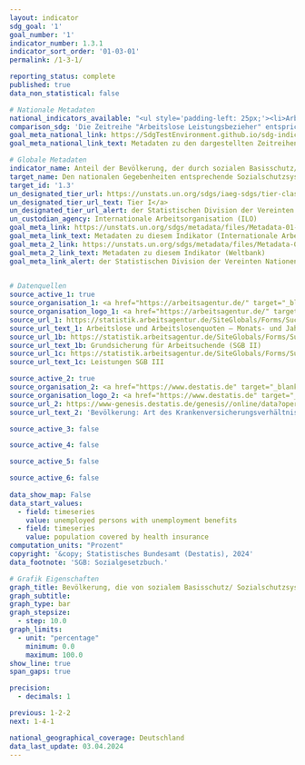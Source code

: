 ```yaml
---
layout: indicator    
sdg_goal: '1'    
goal_number: '1'    
indicator_number: 1.3.1    
indicator_sort_order: '01-03-01'    
permalink: /1-3-1/    

reporting_status: complete    
published: true    
data_non_statistical: false    

# Nationale Metadaten    
national_indicators_available: "<ul style='padding-left: 25px;'><li>Arbeitslose Leistungsbezieher</li> <li> Bevölkerung mit Krankenversicherungsschutz</li></ul>"    
comparison_sdg: 'Die Zeitreihe "Arbeitslose Leistungsbezieher" entspricht den UN-Metadaten. Die Zeitreihe "Bevölkerung mit Krankenversicherungsschutz" bietet zusätzliche Informationen.'    
goal_meta_national_link: https://SdgTestEnvironment.github.io/sdg-indicators/public/Meta/1.3.1.pdf
goal_meta_national_link_text: Metadaten zu den dargestellten Zeitreihen    

# Globale Metadaten    
indicator_name: Anteil der Bevölkerung, der durch sozialen Basisschutz/ Sozialschutzsysteme abgedeckt ist, nach Geschlecht, mit getrennter Ausweisung der Kinder, Arbeitslosen, älteren Menschen, Menschen mit Behinderungen, Schwangeren, Neugeborenen, Opfer von Arbeitsunfällen, Armen und Schwachen    
target_name: Den nationalen Gegebenheiten entsprechende Sozialschutzsysteme und -maßnahmen für alle umsetzen, einschließlich eines Basisschutzes, und bis 2030 eine breite Versorgung der Armen und Schwachen erreichen    
target_id: '1.3'    
un_designated_tier_url: https://unstats.un.org/sdgs/iaeg-sdgs/tier-classification/'    
un_designated_tier_url_text: Tier I</a>    
un_designated_tier_url_alert: der Statistischen Division der Vereinten Nationen    
un_custodian_agency: Internationale Arbeitsorganisation (ILO)    
goal_meta_link: https://unstats.un.org/sdgs/metadata/files/Metadata-01-03-01a.pdf    
goal_meta_link_text: Metadaten zu diesem Indikator (Internationale Arbeitsorganisation)
goal_meta_2_link: https://unstats.un.org/sdgs/metadata/files/Metadata-01-03-01b.pdf
goal_meta_2_link_text: Metadaten zu diesem Indikator (Weltbank)    
goal_meta_link_alert: der Statistischen Division der Vereinten Nationen    
    

# Datenquellen
source_active_1: true
source_organisation_1: <a href="https://arbeitsagentur.de/" target="_blank"> Bundesagentur für Arbeit (BA) </a>
source_organisation_logo_1: <a href="https://arbeitsagentur.de/" target="_blank"><img src="https://sdg-indikatoren.de/public/OrgImgDe/ba.png" alt="Logo ba" style="height:60px; width:148px"/></a>
source_url_1: https://statistik.arbeitsagentur.de/SiteGlobals/Forms/Suche/Einzelheftsuche_Formular.html?nn=1184484&topic_f=alo-zeitreihe-dwo
source_url_text_1: Arbeitslose und Arbeitslosenquoten – Monats- und Jahreszahlen ab 1950, Tabelle 2.6.1
source_url_1b: https://statistik.arbeitsagentur.de/SiteGlobals/Forms/Suche/Einzelheftsuche_Formular.html?nn=1524052&topic_f=zeitreihekreise-zr-gruarb
source_url_text_1b: Grundsicherung für Arbeitsuchende (SGB II)
source_url_1c: https://statistik.arbeitsagentur.de/SiteGlobals/Forms/Suche/Einzelheftsuche_Formular.html?nn=1524082&topic_f=arbeitslosengeld-zr-alg
source_url_text_1c: Leistungen SGB III

source_active_2: true
source_organisation_2: <a href="https://www.destatis.de" target="_blank"> Statistisches Bundesamt (Destatis) </a>
source_organisation_logo_2: <a href="https://www.destatis.de" target="_blank"><img src="https://sdg-indikatoren.de/public/OrgImgDe/destatis.png" alt="Logo destatis" style="height:60px; width:148px"/></a>
source_url_2: https://www-genesis.destatis.de/genesis//online/data?operation=table&code=12211-9016&bypass=true&language=de
source_url_text_2: 'Bevölkerung: Art des Krankenversicherungsverhältnisses  – GENESIS online 12211-9016'

source_active_3: false

source_active_4: false

source_active_5: false

source_active_6: false
    
data_show_map: False    
data_start_values: 
  - field: timeseries
    value: unemployed persons with unemployment benefits
  - field: timeseries
    value: population covered by health insurance    
computation_units: "Prozent"    
copyright: '&copy; Statistisches Bundesamt (Destatis), 2024'    
data_footnote: 'SGB: Sozialgesetzbuch.'    

# Grafik Eigenschaften    
graph_title: Bevölkerung, die von sozialem Basisschutz/ Sozialschutzsystemen erfasst wird
graph_subtitle:     
graph_type: bar
graph_stepsize: 
  - step: 10.0    
graph_limits:
  - unit: "percentage"
    minimum: 0.0
    maximum: 100.0
show_line: true
span_gaps: true

precision:
  - decimals: 1    

previous: 1-2-2    
next: 1-4-1    

national_geographical_coverage: Deutschland    
data_last_update: 03.04.2024    
---
```


<span></span>